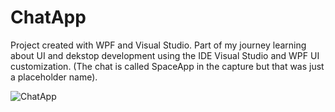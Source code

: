 # ChatApp

Project created with WPF and Visual Studio. Part of my journey learning about UI and dekstop development using the IDE Visual Studio and WPF UI customization. (The chat is called SpaceApp in the capture but that was just a placeholder name).

![ChatApp](https://user-images.githubusercontent.com/74936274/226032410-2b91d765-ab78-493c-b35a-29a10e1c05f3.PNG)
